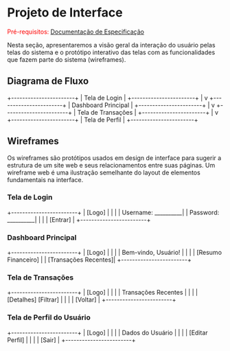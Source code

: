 # Projeto de Interface

<span style="color:red">Pré-requisitos: <a href="2-Especificação do Projeto.md"> Documentação de Especificação</a></span>

Nesta seção, apresentaremos a visão geral da interação do usuário pelas telas do sistema e o protótipo interativo das telas com as funcionalidades que fazem parte do sistema (wireframes).

## Diagrama de Fluxo

+-----------------------+
|   Tela de Login       |
+-----------------------+
           |
           v
+-----------------------+
|   Dashboard Principal |
+-----------------------+
           |
           v
+-----------------------+
|   Tela de Transações  |
+-----------------------+
           |
           v
+-----------------------+
|   Tela de Perfil      |
+-----------------------+


## Wireframes

Os wireframes são protótipos usados em design de interface para sugerir a estrutura de um site web e seus relacionamentos entre suas páginas. Um wireframe web é uma ilustração semelhante do layout de elementos fundamentais na interface.

### Tela de Login
+------------------------+
|   [Logo]               |
|                        |
|   Username: __________|
|   Password: __________|
|                        |
|   [Entrar]             |
+------------------------+


### Dashboard Principal
+------------------------+
|   [Logo]               |
|                        |
|   Bem-vindo, Usuário!  |
|                        |
|   [Resumo Financeiro]  |
|   [Transações Recentes]|
+------------------------+


### Tela de Transações
+------------------------+
|   [Logo]               |
|                        |
|   Transações Recentes  |
|                        |
|   [Detalhes] [Filtrar] |
|                        |
|   [Voltar]             |
+------------------------+


### Tela de Perfil do Usuário
+------------------------+
|   [Logo]               |
|                        |
|   Dados do Usuário     |
|                        |
|   [Editar Perfil]      |
|                        |
|   [Sair]               |
+------------------------+

